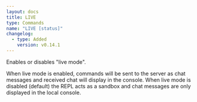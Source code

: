 ```yaml
---
layout: docs
title: LIVE
type: Commands
name: "LIVE [status]"
changelog:
  - type: Added
    version: v0.14.1
---
```

Enables or disables "live mode".

When live mode is enabled, commands will be sent to the server as chat messages and received chat will display in the console.
When live mode is disabled (default) the REPL acts as a sandbox and chat messages are only displayed in the local console.
